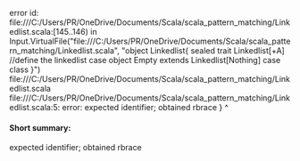 error id: file:///C:/Users/PR/OneDrive/Documents/Scala/scala_pattern_matching/Linkedlist.scala:[145..146) in Input.VirtualFile("file:///C:/Users/PR/OneDrive/Documents/Scala/scala_pattern_matching/Linkedlist.scala", "object Linkedlist{
    sealed trait Linkedlist[+A] //define the linkedlist
    case object Empty extends Linkedlist[Nothing]
    case class 
}")
file:///C:/Users/PR/OneDrive/Documents/Scala/scala_pattern_matching/Linkedlist.scala
file:///C:/Users/PR/OneDrive/Documents/Scala/scala_pattern_matching/Linkedlist.scala:5: error: expected identifier; obtained rbrace
}
^
#### Short summary: 

expected identifier; obtained rbrace